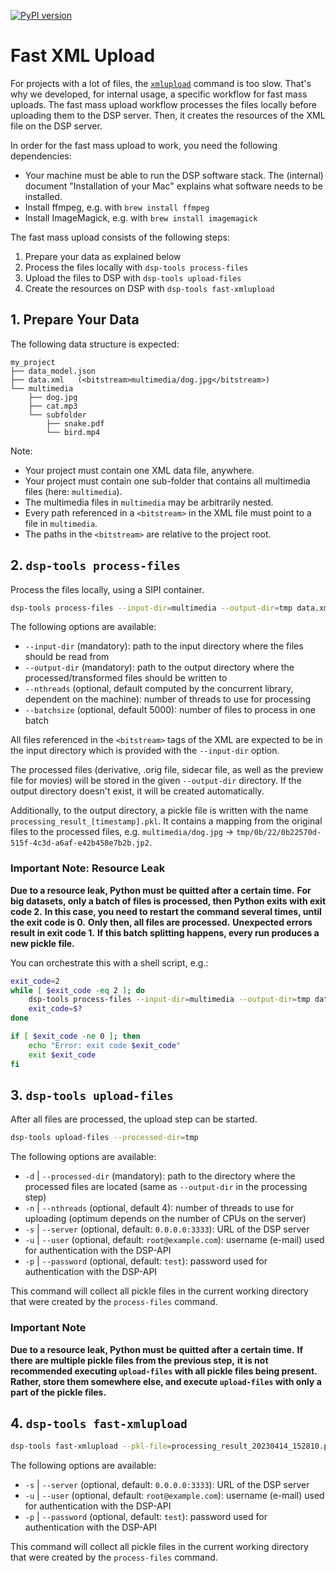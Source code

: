 [![PyPI version](https://badge.fury.io/py/dsp-tools.svg)](https://badge.fury.io/py/dsp-tools)

# Fast XML Upload

For projects with a lot of files, 
the [`xmlupload`](../cli-commands.md#xmlupload) command is too slow.
That's why we developed, for internal usage, a specific workflow for fast mass uploads.
The fast mass upload workflow processes the files locally before uploading them to the DSP server.
Then, it creates the resources of the XML file on the DSP server.

In order for the fast mass upload to work, you need the following dependencies:

- Your machine must be able to run the DSP software stack. 
  The (internal) document "Installation of your Mac" explains what software needs to be installed.
- Install ffmpeg, e.g. with `brew install ffmpeg`
- Install ImageMagick, e.g. with `brew install imagemagick`

The fast mass upload consists of the following steps:

1. Prepare your data as explained below
2. Process the files locally with `dsp-tools process-files`
3. Upload the files to DSP with `dsp-tools upload-files`
4. Create the resources on DSP with `dsp-tools fast-xmlupload`


## 1. Prepare Your Data

The following data structure is expected:

```text
my_project
├── data_model.json
├── data.xml   (<bitstream>multimedia/dog.jpg</bitstream>)
└── multimedia
    ├── dog.jpg
    ├── cat.mp3
    └── subfolder
        ├── snake.pdf
        └── bird.mp4
```

Note:

- Your project must contain one XML data file, anywhere.
- Your project must contain one sub-folder that contains all multimedia files (here: `multimedia`).
- The multimedia files in `multimedia` may be arbitrarily nested.
- Every path referenced in a `<bitstream>` in the XML file must point to a file in `multimedia`.
- The paths in the `<bitstream>` are relative to the project root.


## 2. `dsp-tools process-files`

Process the files locally, using a SIPI container.

```bash
dsp-tools process-files --input-dir=multimedia --output-dir=tmp data.xml 
```

The following options are available:

- `--input-dir` (mandatory): path to the input directory where the files should be read from 
- `--output-dir` (mandatory): path to the output directory where the processed/transformed files should be written to
- `--nthreads` (optional, default computed by the concurrent library, dependent on the machine): 
  number of threads to use for processing
- `--batchsize` (optional, default 5000): number of files to process in one batch

All files referenced in the `<bitstream>` tags of the XML 
are expected to be in the input directory 
which is provided with the `--input-dir` option.

The processed files 
(derivative, .orig file, sidecar file, as well as the preview file for movies) 
will be stored in the given `--output-dir` directory.
If the output directory doesn't exist, it will be created automatically.

Additionally, to the output directory,
a pickle file is written with the name `processing_result_[timestamp].pkl`.
It contains a mapping from the original files to the processed files,
e.g. `multimedia/dog.jpg` → `tmp/0b/22/0b22570d-515f-4c3d-a6af-e42b458e7b2b.jp2`.


### Important Note: Resource Leak

**Due to a resource leak, Python must be quitted after a certain time.**
**For big datasets, only a batch of files is processed, then Python exits with exit code 2.**
**In this case, you need to restart the command several times, until the exit code is 0.**
**Only then, all files are processed.**
**Unexpected errors result in exit code 1.**
**If this batch splitting happens, every run produces a new pickle file.**

You can orchestrate this with a shell script, e.g.:

```bash
exit_code=2
while [ $exit_code -eq 2 ]; do
    dsp-tools process-files --input-dir=multimedia --output-dir=tmp data.xml
    exit_code=$?
done

if [ $exit_code -ne 0 ]; then
    echo "Error: exit code $exit_code"
    exit $exit_code
fi
```


## 3. `dsp-tools upload-files`

After all files are processed, the upload step can be started.


```bash
dsp-tools upload-files --processed-dir=tmp
```

The following options are available:

- `-d` | `--processed-dir` (mandatory): path to the directory where the processed files are located 
                           (same as `--output-dir` in the processing step)
- `-n` | `--nthreads` (optional, default 4): number of threads to use for uploading 
                      (optimum depends on the number of CPUs on the server)
- `-s` | `--server` (optional, default: `0.0.0.0:3333`): URL of the DSP server 
- `-u` | `--user` (optional, default: `root@example.com`): username (e-mail) used for authentication with the DSP-API 
- `-p` | `--password` (optional, default: `test`): password used for authentication with the DSP-API 

This command will collect all pickle files in the current working directory 
that were created by the `process-files` command.


### Important Note

**Due to a resource leak, Python must be quitted after a certain time.**
**If there are multiple pickle files from the previous step,**
**it is not recommended executing `upload-files` with all pickle files being present.**
**Rather, store them somewhere else, and execute `upload-files` with only a part of the pickle files.**


## 4. `dsp-tools fast-xmlupload`

```bash
dsp-tools fast-xmlupload --pkl-file=processing_result_20230414_152810.pkl data.xml
```

The following options are available:

- `-s` | `--server` (optional, default: `0.0.0.0:3333`): URL of the DSP server 
- `-u` | `--user` (optional, default: `root@example.com`): username (e-mail) used for authentication with the DSP-API 
- `-p` | `--password` (optional, default: `test`): password used for authentication with the DSP-API 

This command will collect all pickle files in the current working directory 
that were created by the `process-files` command.

